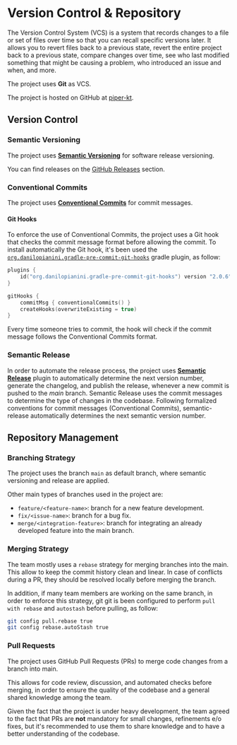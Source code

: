 # Version Control & Repository

The Version Control System (VCS) is a system that records changes to a file or set of files over time so that you can recall specific versions later.
It allows you to revert files back to a previous state, revert the entire project back to a previous state, compare changes over time, see who last modified something that might be causing a problem, who introduced an issue and when, and more.

The project uses **Git** as VCS.

The project is hosted on GitHub at [piper-kt](https://github.com/zucchero-sintattico/piper-kt).

## Version Control

### Semantic Versioning

The project uses [**Semantic Versioning**](https://semver.org) for software release versioning.

You can find releases on the [GitHub Releases](https://github.com/zucchero-sintattico/piper-kt/releases) section.

### Conventional Commits

The project uses [**Conventional Commits**](https://www.conventionalcommits.org) for commit messages.
#### Git Hooks

To enforce the use of Conventional Commits, the project uses a Git hook that checks the commit message format before allowing the commit.
To install automatically the Git hook, it's been used the [`org.danilopianini.gradle-pre-commit-git-hooks`](https://plugins.gradle.org/plugin/org.danilopianini.gradle-pre-commit-git-hooks) gradle plugin, as follow:

```kotlin
plugins {
    id("org.danilopianini.gradle-pre-commit-git-hooks") version "2.0.6"
}

gitHooks {
    commitMsg { conventionalCommits() }
    createHooks(overwriteExisting = true)
}
```

Every time someone tries to commit, the hook will check if the commit message follows the Conventional Commits format.

### Semantic Release

In order to automate the release process, the project uses [**Semantic Release**](https://semantic-release.gitbook.io/semantic-release) plugin to automatically determine the next version number, 
generate the changelog, and publish the release, whenever a new commit is pushed to the _main_ branch.
Semantic Release uses the commit messages to determine the type of changes in the codebase. 
Following formalized conventions for commit messages (Conventional Commits), semantic-release automatically determines the next semantic version number.

## Repository Management

### Branching Strategy

The project uses the branch `main` as default branch, where semantic versioning and release are applied.

Other main types of branches used in the project are:

- `feature/<feature-name>`: branch for a new feature development.
- `fix/<issue-name>`: branch for a bug fix.
- `merge/<integration-feature>`: branch for integrating an already developed feature into the main branch.

### Merging Strategy

The team mostly uses a `rebase` strategy for merging branches into the main.
This allow to keep the commit history clean and linear.
In case of conflicts during a PR, they should be resolved locally before merging the branch.

In addition, if many team members are working on the same branch, in order to enforce this strategy, git git is been configured to perform `pull with rebase` and `autostash` before pulling, as follow:

```bash
git config pull.rebase true
git config rebase.autoStash true
```

### Pull Requests

The project uses GitHub Pull Requests (PRs) to merge code changes from a branch into main.

This allows for code review, discussion, and automated checks before merging, in order to ensure the quality of the codebase and a general shared knowledge among the team.

Given the fact that the project is under heavy development, the team agreed to the fact that PRs are **not** mandatory for small changes, refinements e/o fixes, but it's recommended to use them to share knowledge and to have a better understanding of the codebase.
